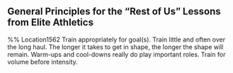 ## General Principles for the “Rest of Us” Lessons from Elite Athletics 
%% Location1562 
Train appropriately for goal(s). Train little and often over the long haul. The longer it takes to get in shape, the longer the shape will remain. Warm-ups and cool-downs really do play important roles. Train for volume before intensity.